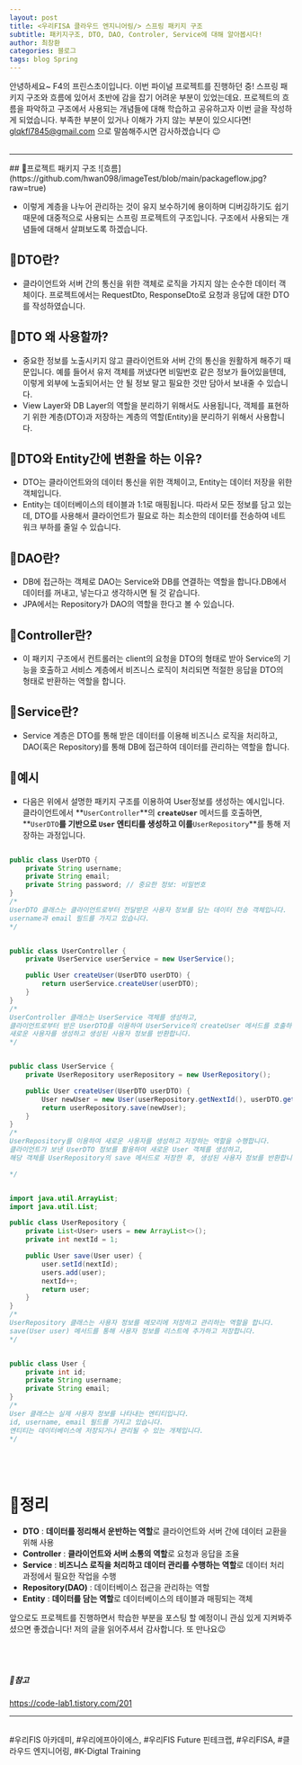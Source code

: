 ```yaml
---
layout: post
title: <우리FISA 클라우드 엔지니어링/> 스프링 패키지 구조
subtitle: 패키지구조, DTO, DAO, Controler, Service에 대해 알아봅시다!
author: 최창환
categories: 블로그
tags: blog Spring
---
```


안녕하세요~ F4의 프린스초이입니다. 이번 파이널 프로젝트를 진행하던 중! 스프링 패키지 구조와 흐름에 있어서 초반에 감을 잡기 어려운 부분이 있었는데요. 프로젝트의 흐름을 파악하고 구조에서 사용되는 개념들에 대해 학습하고 공유하고자 이번 글을 작성하게 되었습니다. 부족한 부분이 있거나 이해가 가지 않는 부분이 있으시다면! glqkfl7845@gmail.com 으로 말씀해주시면 감사하겠습니다 😉
<br><br>

<hr>
##  📌프로젝트 패키지 구조
![흐름](https://github.com/hwan098/imageTest/blob/main/packageflow.jpg?raw=true)

- 이렇게 계층을 나누어 관리하는 것이 유지 보수하기에 용이하며 디버깅하기도 쉽기 때문에 대중적으로 사용되는 스프링 프로젝트의 구조입니다. 구조에서 사용되는 개념들에 대해서 살펴보도록 하겠습니다.<br>

## 📌DTO란?

- 클라이언트와 서버 간의 통신을 위한 객체로 로직을 가지지 않는 순수한 데이터 객체이다. 프로젝트에서는 RequestDto, ResponseDto로 요청과 응답에 대한 DTO를 작성하였습니다.

## 📌DTO 왜 사용할까?

- 중요한 정보를 노출시키지 않고 클라이언트와 서버 간의 통신을 원활하게 해주기 때문입니다. 예를 들어서 유저 객체를 꺼냈다면 비밀번호 같은 정보가 들어있을텐데, 이렇게 외부에 노출되어서는 안 될 정보 말고 필요한 것만 담아서 보내줄 수 있습니다.
- View Layer와 DB Layer의 역할을 분리하기 위해서도 사용됩니다, 객체를 표현하기 위한 계층(DTO)과 저장하는 계층의 역할(Entity)을 분리하기 위해서 사용합니다.

## 📌DTO와 Entity간에 변환을 하는 이유?

- DTO는 클라이언트와의 데이터 통신을 위한 객체이고, Entity는 데이터 저장을 위한 객체입니다.
- Entity는 데이터베이스의 테이블과 1:1로 매핑됩니다. 따라서 모든 정보를 담고 있는데, DTO를 사용해서 클라이언트가 필요로 하는 최소한의 데이터를 전송하여 네트워크 부하를 줄일 수 있습니다.

## 📌DAO란?

- DB에 접근하는 객체로 DAO는 Service와 DB를 연결하는 역할을 합니다.DB에서 데이터를 꺼내고, 넣는다고 생각하시면 될 것 같습니다.
- JPA에서는 Repository가 DAO의 역할을 한다고 볼 수 있습니다.

## 📌Controller란?

- 이 패키지 구조에서 컨트롤러는 client의 요청을 DTO의 형태로 받아 Service의 기능을 호출하고 서비스 계층에서 비즈니스 로직이 처리되면 적절한 응답을 DTO의 형태로 반환하는 역할을 합니다.

## 📌Service란?

- Service 계층은 DTO를 통해 받은 데이터를 이용해 비즈니스 로직을 처리하고, DAO(혹은 Repository)를 통해 DB에 접근하여 데이터를 관리하는 역할을 합니다.

## 📌예시

- 다음은 위에서 설명한 패키지 구조를 이용하여 User정보를 생성하는 예시입니다. 클라이언트에서 **`UserController`**의 **`createUser`** 메서드를 호출하면, **`UserDTO`**를 기반으로 **`User`** 엔티티를 생성하고 이를**`UserRepository`**를 통해 저장하는 과정입니다.

```Java

public class UserDTO {
    private String username;
    private String email;
    private String password; // 중요한 정보: 비밀번호
}
/*
UserDTO 클래스는 클라이언트로부터 전달받은 사용자 정보를 담는 데이터 전송 객체입니다.
username과 email 필드를 가지고 있습니다.
*/

```

```Java

public class UserController {
    private UserService userService = new UserService();

    public User createUser(UserDTO userDTO) {
        return userService.createUser(userDTO);
    }
}
/*
UserController 클래스는 UserService 객체를 생성하고,
클라이언트로부터 받은 UserDTO를 이용하여 UserService의 createUser 메서드를 호출하여
새로운 사용자를 생성하고 생성된 사용자 정보를 반환합니다.
*/

```

```Java

public class UserService {
    private UserRepository userRepository = new UserRepository();

    public User createUser(UserDTO userDTO) {
        User newUser = new User(userRepository.getNextId(), userDTO.getUsername(), userDTO.getEmail());
        return userRepository.save(newUser);
    }
}
/*
UserRepository를 이용하여 새로운 사용자를 생성하고 저장하는 역할을 수행합니다.
클라이언트가 보낸 UserDTO 정보를 활용하여 새로운 User 객체를 생성하고,
해당 객체를 UserRepository의 save 메서드로 저장한 후, 생성된 사용자 정보를 반환합니다.

*/

```

```Java

import java.util.ArrayList;
import java.util.List;

public class UserRepository {
    private List<User> users = new ArrayList<>();
    private int nextId = 1;

    public User save(User user) {
        user.setId(nextId);
        users.add(user);
        nextId++;
        return user;
    }
}
/*
UserRepository 클래스는 사용자 정보를 메모리에 저장하고 관리하는 역할을 합니다.
save(User user) 메서드를 통해 사용자 정보를 리스트에 추가하고 저장합니다.
*/

```

```Java

public class User {
    private int id;
    private String username;
    private String email;
}
/*
User 클래스는 실제 사용자 정보를 나타내는 엔티티입니다.
id, username, email 필드를 가지고 있습니다.
엔티티는 데이터베이스에 저장되거나 관리될 수 있는 개체입니다.
*/

```

<br><br>

# 📌정리

- <strong>DTO</strong> : <strong>데이터를 정리해서 운반하는 역할</strong>로 클라이언트와 서버 간에 데이터 교환을 위해 사용
- <strong>Controller</strong> : <strong>클라이언트와 서버 소통의 역할</strong>로 요청과 응답을 조율
- <strong>Service</strong> : <strong>비즈니스 로직을 처리하고 데이터 관리를 수행하는 역할</strong>로 데이터 처리 과정에서 필요한 작업을 수행
- <strong>Repository(DAO)</strong> : 데이터베이스 접근을 관리하는 역할
- <strong>Entity</strong> : <strong>데이터를 담는 역할</strong>로 데이터베이스의 테이블과 매핑되는 객체

앞으로도 프로젝트를 진행하면서 학습한 부분을 포스팅 할 예정이니 관심 있게 지켜봐주셨으면 좋겠습니다! 저의 글을 읽어주셔서 감사합니다. 또 만나요😉
<br><br><Br><br>

##### 📌참고

https://code-lab1.tistory.com/201

<hr/>
<br> #우리FIS 아카데미, #우리에프아이에스, #우리FIS Future 핀테크랩, #우리FISA, #클라우드 엔지니어링, #K-Digtal Training
